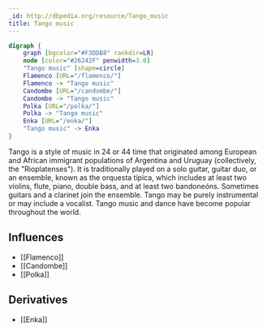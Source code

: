 ```yaml
---
_id: http://dbpedia.org/resource/Tango_music
title: Tango music
---
```


```dot
digraph {
	graph [bgcolor="#F3DDB8" rankdir=LR]
	node [color="#26242F" penwidth=3.0]
	"Tango music" [shape=circle]
	Flamenco [URL="/flamenco/"]
	Flamenco -> "Tango music"
	Candombe [URL="/candombe/"]
	Candombe -> "Tango music"
	Polka [URL="/polka/"]
	Polka -> "Tango music"
	Enka [URL="/enka/"]
	"Tango music" -> Enka
}
```

Tango is a style of music in 24 or 44 time that originated among European and African immigrant populations of Argentina and Uruguay (collectively, the "Rioplatenses"). It is traditionally played on a solo guitar, guitar duo, or an ensemble, known as the orquesta típica, which includes at least two violins, flute, piano, double bass, and at least two bandoneóns. Sometimes guitars and a clarinet join the ensemble. Tango may be purely instrumental or may include a vocalist. Tango music and dance have become popular throughout the world.

## Influences
- [[Flamenco]]
- [[Candombe]]
- [[Polka]]

## Derivatives
- [[Enka]]
